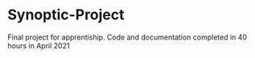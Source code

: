 # Synoptic-Project


Final project for apprentiship. Code and documentation completed in 40 hours in April 2021
